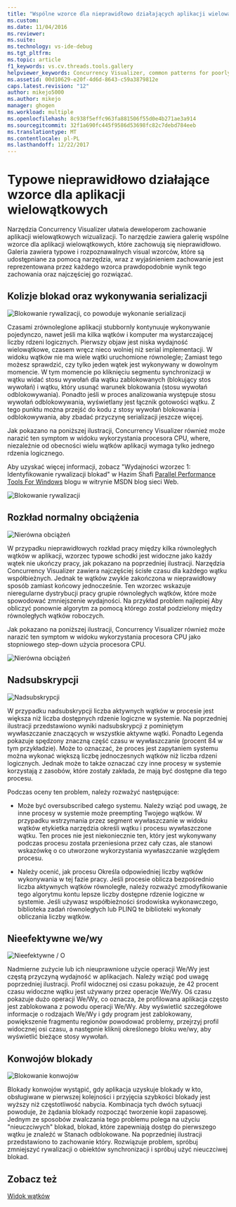 ```yaml
---
title: "Wspólne wzorce dla nieprawidłowo działających aplikacji wielowątkowych | Dokumentacja firmy Microsoft"
ms.custom: 
ms.date: 11/04/2016
ms.reviewer: 
ms.suite: 
ms.technology: vs-ide-debug
ms.tgt_pltfrm: 
ms.topic: article
f1_keywords: vs.cv.threads.tools.gallery
helpviewer_keywords: Concurrency Visualizer, common patterns for poorly-behaved multithreaded applications
ms.assetid: 00d10629-e20f-4d6d-8643-c59a3879812e
caps.latest.revision: "12"
author: mikejo5000
ms.author: mikejo
manager: ghogen
ms.workload: multiple
ms.openlocfilehash: 8c938f5effc963fa881506f55d0e4b271ae3a914
ms.sourcegitcommit: 32f1a690fc445f9586d53698fc82c7debd784eeb
ms.translationtype: MT
ms.contentlocale: pl-PL
ms.lasthandoff: 12/22/2017
---
```

# <a name="common-patterns-for-poorly-behaved-multithreaded-applications"></a>Typowe nieprawidłowo działające wzorce dla aplikacji wielowątkowych
Narzędzia Concurrency Visualizer ułatwia deweloperom zachowanie aplikacji wielowątkowych wizualizacji. To narzędzie zawiera galerię wspólne wzorce dla aplikacji wielowątkowych, które zachowują się nieprawidłowo. Galeria zawiera typowe i rozpoznawalnych visual wzorców, które są udostępniane za pomocą narzędzia, wraz z wyjaśnieniem zachowanie jest reprezentowana przez każdego wzorca prawdopodobnie wynik tego zachowania oraz najczęściej go rozwiązać.  
  
## <a name="lock-contention-and-serialized-execution"></a>Kolizje blokad oraz wykonywania serializacji  
 ![Blokowanie rywalizacji, co powoduje wykonanie serializacji](../profiling/media/lockcontention_serialized.png "LockContention_Serialized")  
  
 Czasami zrównoleglone aplikacji stubbornly kontynuuje wykonywanie pojedynczo, nawet jeśli ma kilka wątków i komputer ma wystarczającej liczby rdzeni logicznych. Pierwszy objaw jest niska wydajność wielowątkowe, czasem wręcz nieco wolniej niż serial implementacji. W widoku wątków nie ma wiele wątki uruchomione równolegle; Zamiast tego możesz sprawdzić, czy tylko jeden wątek jest wykonywany w dowolnym momencie. W tym momencie po kliknięciu segmentu synchronizacji w wątku widać stosu wywołań dla wątku zablokowanych (blokujący stos wywołań) i wątku, który usunąć warunek blokowania (stosu wywołań odblokowywania). Ponadto jeśli w proces analizowania występuje stosu wywołań odblokowywania, wyświetlany jest łącznik gotowości wątku. Z tego punktu można przejść do kodu z stosy wywołań blokowania i odblokowywania, aby zbadać przyczynę serializacji jeszcze więcej.  
  
 Jak pokazano na poniższej ilustracji, Concurrency Visualizer również może narazić ten symptom w widoku wykorzystania procesora CPU, where, niezależnie od obecności wielu wątków aplikacji wymaga tylko jednego rdzenia logicznego.  
  
 Aby uzyskać więcej informacji, zobacz "Wydajności wzorzec 1: Identyfikowanie rywalizacji blokad" w Hazim Shafi [Parallel Performance Tools For Windows](http://go.microsoft.com/fwlink/?LinkID=160569) blogu w witrynie MSDN blog sieci Web.  
  
 ![Blokowanie rywalizacji](../profiling/media/lockcontention_2.png "LockContention_2")  
  
## <a name="uneven-workload-distribution"></a>Rozkład normalny obciążenia  
 ![Nierówna obciążeń](../profiling/media/unevenworkload_1.png "UnevenWorkLoad_1")  
  
 W przypadku nieprawidłowych rozkład pracy między kilka równoległych wątków w aplikacji, wzorzec typowe schodki jest widoczne jako każdy wątek nie ukończy pracy, jak pokazano na poprzedniej ilustracji. Narzędzia Concurrency Visualizer zawiera najczęściej ścisłe czasu dla każdego wątku współbieżnych. Jednak te wątków zwykle zakończona w nieprawidłowy sposób zamiast końcowy jednocześnie. Ten wzorzec wskazuje nieregularne dystrybucji pracy grupie równoległych wątków, które może spowodować zmniejszenie wydajności. Na przykład problem najlepiej Aby obliczyć ponownie algorytm za pomocą którego został podzielony między równoległych wątków roboczych.  
  
 Jak pokazano na poniższej ilustracji, Concurrency Visualizer również może narazić ten symptom w widoku wykorzystania procesora CPU jako stopniowego step-down użycia procesora CPU.  
  
 ![Nierówna obciążeń](../profiling/media/unevenworkload_2.png "UnevenWorkload_2")  
  
## <a name="oversubscription"></a>Nadsubskrypcji  
 ![Nadsubskrypcji](../profiling/media/oversubscription.png "Nadsubskrypcji")  
  
 W przypadku nadsubskrypcji liczba aktywnych wątków w procesie jest większa niż liczba dostępnych rdzenie logiczne w systemie. Na poprzedniej ilustracji przedstawiono wyniki nadsubskrypcji z pominiętym wywłaszczanie znaczących w wszystkie aktywne wątki. Ponadto Legenda pokazuje spędzony znaczną część czasu w wywłaszczanie (procent 84 w tym przykładzie). Może to oznaczać, że proces jest zapytaniem systemu można wykonać większą liczbę jednoczesnych wątków niż liczba rdzeni logicznych. Jednak może to także oznaczać czy inne procesy w systemie korzystają z zasobów, które zostały zakłada, że mają być dostępne dla tego procesu.  
  
 Podczas oceny ten problem, należy rozważyć następujące:  
  
-   Może być oversubscribed całego systemu. Należy wziąć pod uwagę, że inne procesy w systemie może preempting Twojego wątków. W przypadku wstrzymania przez segment wywłaszczanie w widoku wątków etykietka narzędzia określi wątku i procesu wywłaszczone wątku. Ten proces nie jest niekoniecznie ten, który jest wykonywany podczas procesu została przeniesiona przez cały czas, ale stanowi wskazówkę o co utworzone wykorzystania wywłaszczanie względem procesu.  
  
-   Należy ocenić, jak procesu Określa odpowiedniej liczby wątków wykonywania w tej fazie pracy. Jeśli procesie oblicza bezpośrednio liczba aktywnych wątków równoległe, należy rozważyć zmodyfikowanie tego algorytmu kontu lepsze liczby dostępne rdzenie logiczne w systemie. Jeśli używasz współbieżności środowiska wykonawczego, biblioteka zadań równoległych lub PLINQ te biblioteki wykonały obliczania liczby wątków.  
  
## <a name="inefficient-io"></a>Nieefektywne we/wy  
 ![Nieefektywne &#47; O](../profiling/media/inefficient_io.png "Inefficient_IO")  
  
 Nadmierne zużycie lub ich nieuprawnione użycie operacji We/Wy jest częstą przyczyną wydajność w aplikacjach. Należy wziąć pod uwagę poprzedniej ilustracji. Profil widocznej osi czasu pokazuje, że 42 procent czasu widoczne wątku jest używany przez operacje We/Wy. Oś czasu pokazuje dużo operacji We/Wy, co oznacza, że profilowana aplikacja często jest zablokowana z powodu operacji We/Wy. Aby wyświetlić szczegółowe informacje o rodzajach We/Wy i gdy program jest zablokowany, powiększenie fragmentu regionów powodować problemy, przejrzyj profil widocznej osi czasu, a następnie kliknij określonego bloku we/wy, aby wyświetlić bieżące stosy wywołań.  
  
## <a name="lock-convoys"></a>Konwojów blokady  
 ![Blokowanie konwojów](../profiling/media/lock_convoys.png "Lock_Convoys")  
  
 Blokady konwojów wystąpić, gdy aplikacja uzyskuje blokady w kto, obsługiwane w pierwszej kolejności i przyjęcia szybkości blokady jest wyższy niż częstotliwość nabycia. Kombinacja tych dwóch sytuacji powoduje, że żądania blokady rozpocząć tworzenie kopii zapasowej. Jednym ze sposobów zwalczania tego problemu polega na użyciu "nieuczciwych" blokad, blokad, które zapewniają dostęp do pierwszego wątku je znaleźć w Stanach odblokowane. Na poprzedniej ilustracji przedstawiono to zachowanie który. Rozwiązuje problem, spróbuj zmniejszyć rywalizacji o obiektów synchronizacji i spróbuj użyć nieuczciwej blokad.  
  
## <a name="see-also"></a>Zobacz też  
 [Widok wątków](../profiling/threads-view-parallel-performance.md)